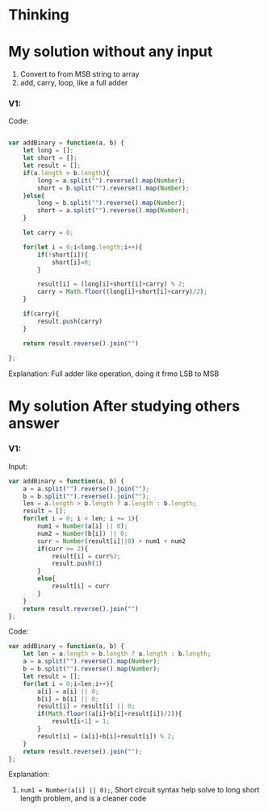 # Thinking



# My solution without any input
1. Convert to from MSB string to  array
2. add, carry, loop, like a full adder
### V1:
Code:
```js

var addBinary = function(a, b) {
    let long = [];
    let short = [];
    let result = [];
    if(a.length > b.length){
        long = a.split("").reverse().map(Number);
        short = b.split("").reverse().map(Number);
    }else{
        long = b.split("").reverse().map(Number);
        short = a.split("").reverse().map(Number);
    }

    let carry = 0;

    for(let i = 0;i<long.length;i++){
        if(!short[i]){
            short[i]=0;
        }

        result[i] = (long[i]+short[i]+carry) % 2;
        carry = Math.floor((long[i]+short[i]+carry)/2);
    }

    if(carry){
        result.push(carry)
    }

    return result.reverse().join("")
    
};
```
Explanation:
Full adder like operation, doing it frmo LSB to MSB

# My solution After studying others answer

### V1: 
Input:
```js
var addBinary = function(a, b) {
    a = a.split("").reverse().join("");
    b = b.split("").reverse().join("");
    len = a.length > b.length ? a.length : b.length;
    result = [];
    for(let i = 0; i < len; i += 1){
        num1 = Number(a[i] || 0);
        num2 = Number(b[i]) || 0;
        curr = Number(result[i]||0) + num1 + num2
        if(curr >= 2){
            result[i] = curr%2;
            result.push(1)
        }
        else{
            result[i] = curr
        }
    }
    return result.reverse().join("")
};
```
Code:
```js
var addBinary = function(a, b) {
    let len = a.length > b.length ? a.length : b.length;
    a = a.split("").reverse().map(Number);
    b = b.split("").reverse().map(Number);
    let result = [];
    for(let i = 0;i<len;i++){
        a[i] = a[i] || 0;
        b[i] = b[i] || 0;
        result[i] = result[i] || 0;
        if(Math.floor((a[i]+b[i]+result[i])/2)){
            result[i+1] = 1;
        }
        result[i] = (a[i]+b[i]+result[i]) % 2;
    }
    return result.reverse().join("");
};
```
Explanation:

1. `num1 = Number(a[i] || 0);`, Short circuit syntax help solve to long short length problem, and is a cleaner code